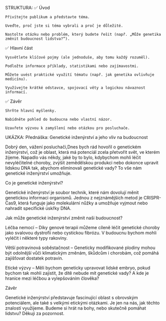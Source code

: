 

STRUKTURA:
✅ Úvod

    Přivítejte publikum a představte téma.

    Uveďte, proč jste si téma vybrali a proč je důležité.

    Nastolte otázku nebo problém, který budete řešit (např. „Může genetika změnit budoucnost lidstva?“).

✅ Hlavní část

    Vysvětlete klíčové pojmy (ale jednoduše, aby tomu každý rozuměl).

    Podložte informace příklady, statistikami nebo zajímavostmi.

    Můžete uvést praktické využití tématu (např. jak genetika ovlivňuje medicínu).

    Využívejte krátké odstavce, spojovací věty a logickou návaznost informací.

✅ Závěr

    Shrňte hlavní myšlenky.

    Nabídněte pohled do budoucna nebo vlastní názor.

    Uzavřete výzvou k zamyšlení nebo otázkou pro posluchače.

UKÁZKA:
Přednáška: Genetické inženýrství a jeho vliv na budoucnost

Dobrý den, vážení posluchači,Dnes bych rád hovořil o genetickém inženýrství, což je oblast, která má potenciál zcela přetvořit svět, ve kterém žijeme. Napadlo vás někdy, jaké by to bylo, kdybychom mohli léčit nevyléčitelné choroby, zvýšit zemědělskou produkci nebo dokonce upravit lidskou DNA tak, abychom eliminovali genetické vady? To vše nám genetické inženýrství umožňuje.

Co je genetické inženýrství?

Genetické inženýrství je soubor technik, které nám dovolují měnit genetickou informaci organismů. Jednou z nejznámějších metod je CRISPR-Cas9, která funguje jako molekulární nůžky a umožňuje vyjmout nebo nahradit specifické úskřky DNA.

Jak může genetické inženýrství změnit naši budoucnost?

Léčba nemocí – Díky genové terapii můžeme cíleně léčit genetické choroby jako svalovou dystrofii nebo cystickou fibrózu. V budoucnu bychom mohli vyléčit i některé typy rakoviny.

Větší potravinová soběstačnost – Geneticky modifikované plodiny mohou být odolnější vůči klimatickým změnám, škůdcům i chorobám, což pomáhá zajišťovat dostatek potravin.

Etické výzvy – Měli bychom geneticky upravovat lidské embryo, pokud bychom tak mohli zajistit, že dítě nebude mít genetické vady? A kde je hranice mezi léčbou a vylepšováním člověka?

Závěr

Genetické inženýrství představuje fascinující oblast s obrovským potenciálem, ale také s velkými etickými otázkami. Je jen na nás, jak těchto znalostí využijeme. Budeme si hrát na bohy, nebo skutečně pomáhat lidstvu? Děkuji za pozornost.


